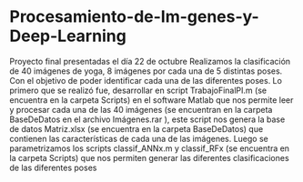 # Procesamiento-de-Im-genes-y-Deep-Learning

Proyecto final presentadas el día 22 de octubre 
Realizamos la clasificación de 40 imágenes de yoga, 8 imágenes por cada una de 5 distintas poses. Con el objetivo de poder identificar cada una de las diferentes poses.
Lo primero que se realizó fue, desarrollar en script TrabajoFinalPI.m (se encuentra en la carpeta Scripts) en el software Matlab que nos permite leer y procesar cada una de las 40 imágenes (se encuentran en la carpeta BaseDeDatos en el archivo Imágenes.rar ), este script nos genera la base de datos Matriz.xlsx (se encuentra en la carpeta BaseDeDatos) que contienen las características de cada una de las imágenes. 
Luego se parametrizamos los scripts classif_ANNx.m y classif_RFx (se encuentra en la carpeta Scripts) que nos permiten generar las diferentes clasificaciones de las diferentes poses  
